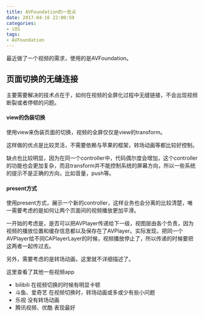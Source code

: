 ```yaml
---
title: AVFoundation的一些点
date: 2017-04-16 22:00:59
categories:
- iOS
tags:
- AVFoundation
---
```


最近做了一个视频的需求，使用的是AVFoundation。

<!--more-->

## 页面切换的无缝连接

主要需要解决的技术点在于，如何在视频的全屏化过程中无缝链接，不会出现视频断裂或者停顿的问题。

#### view的伪装切换

使用view来伪装页面的切换，视频的全屏仅仅是view的transform。

这样做的优点是比较灵活，不需要依赖与苹果的框架，转场动画等都比较好控制。

缺点也比较明显，因为在同一个controller中，代码偶尔度会增加，这个controller的功能也会更加复杂，而且transform并不能控制系统的屏幕方向，所以一些系统的提示不是正确的方向，比如音量，push等。

#### present方式

使用present方式，展示一个新的controller，这样业务也会分离的比较清楚，唯一需要考虑的是如何让两个页面间的视频播放更加平滑。

一开始的考虑是，是否可以把AVPlayer传递给下一级，视图层由各个负责，因为视频的播放位置和缓存信息都以及保存在了AVPlayer。实际发现，把同一个AVPlayer给不同CAPlayerLayer的时候，视频播放停止了，所以传递的时候要把这两者一起传过去。

另外，需要考虑的是转场动画，这里就不详细描述了。

这里查看了其他一些视频app

* bilibili 在视频切换的时候有明显卡顿
* 斗鱼、爱奇艺 在视频切换时，转场动画或多或少有些小问题
* 乐视 没有转场动画
* 腾讯视频、优酷 表现最好
